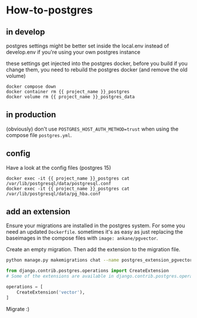 # How-to-postgres

## in develop

postgres settings might be better set inside the local.env instead of develop.env 
if you're using your own postgres instance

these settings get injected into the postgres docker, before you build
if you change them, you need to rebuild the postgres docker (and remove the old volume)

    docker compose down
    docker container rm {{ project_name }}_postgres
    docker volume rm {{ project_name }}_postgres_data


## in production

(obviously) don't use `POSTGRES_HOST_AUTH_METHOD=trust` when using the compose file `postgres.yml`.


## config

Have a look at the config files (postgres 15)

    docker exec -it {{ project_name }}_postgres cat /var/lib/postgresql/data/postgresql.conf
    docker exec -it {{ project_name }}_postgres cat /var/lib/postgresql/data/pg_hba.conf


## add an extension

Ensure your migrations are installed in the postgres system. For some you need an updated `Dockerfile`.
sometimes it's as easy as just replacing the baseimages in the compose files with `image: ankane/pgvector`.

Create an empty migration. Then add the extension to the migration file.
```bash
python manage.py makemigrations chat --name postgres_extension_pgvector --empty
```

```python
from django.contrib.postgres.operations import CreateExtension
# Some of the extensions are available in django.contrib.postgres.operations as direct imports.

operations = [
    CreateExtension('vector'),
]
```
Migrate :)
